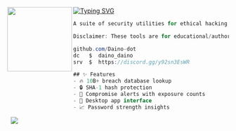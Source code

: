 [![Typing SVG](https://readme-typing-svg.herokuapp.com?font=Roboto+Mono&lines=PassGuard)](https://git.io/typing-svg)
<img align="left" src="https://upload.wikimedia.org/wikipedia/commons/thumb/3/34/Red_star.svg/220px-Red_star.svg.png" width="147"/> 

```csharp
A suite of security utilities for ethical hacking education and penetration testing practice. Designed for cybersecurity students and professionals.

Disclaimer: These tools are for educational/authorized testing only. Never use for illegal activities.

github.com/Daino-dot
dc   $  daino_daino
srv  $  https://discord.gg/y92sn3EsWR

## ✨ Features
- 🔥 10B+ breach database lookup
- 🔒 SHA-1 hash protection
- 🚨 Compromise alerts with exposure counts
- 📱 Desktop app interface
- 📈 Password strength insights
```
&zwnj; 
&zwnj; 
![](https://komarev.com/ghpvc/?username=Daino-dot)

